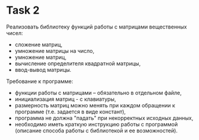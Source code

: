 # Task 2

Реализовать библиотеку функций работы с матрицами вещественных чисел:
- сложение матриц,
- умножение матрицы на число,
- умножение матриц,
- вычисление определителя квадратной матрицы,
- ввод-вывод матрицы.

Требование к программе:
- функции работы с матрицами – обязательно в отдельном файле,
- инициализация матриц - с клавиатуры,
- размерность матриц можно менять при каждом обращении к программе (т.е. задается в виде констант),
- программа не должна "падать" при некорректных исходных данных,
- необходимо иметь краткую инструкцию работы с программой (описание способа работы с библиотекой и ее возможностей).